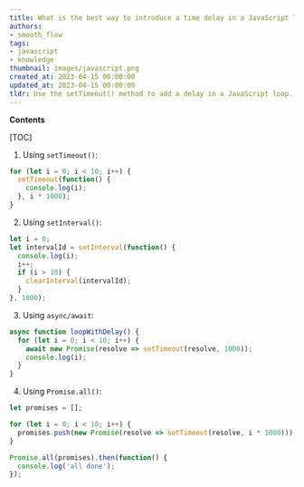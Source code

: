 ```yaml
---
title: What is the best way to introduce a time delay in a JavaScript loop?
authors:
- smooth_flow
tags:
- javascript
- knowledge
thumbnail: images/javascript.png
created_at: 2023-04-15 00:00:00
updated_at: 2023-04-15 00:00:00
tldr: Use the setTimeout() method to add a delay in a JavaScript loop.
---
```


**Contents**

[TOC]

1. Using `setTimeout()`:

```js
for (let i = 0; i < 10; i++) {
  setTimeout(function() {
    console.log(i);
  }, i * 1000);
}
```

2. Using `setInterval()`:

```js
let i = 0;
let intervalId = setInterval(function() {
  console.log(i);
  i++;
  if (i > 10) {
    clearInterval(intervalId);
  }
}, 1000);
```

3. Using `async/await`:

```js
async function loopWithDelay() {
  for (let i = 0; i < 10; i++) {
    await new Promise(resolve => setTimeout(resolve, 1000));
    console.log(i);
  }
}
```

4. Using `Promise.all()`:

```js
let promises = [];

for (let i = 0; i < 10; i++) {
  promises.push(new Promise(resolve => setTimeout(resolve, i * 1000)));
}

Promise.all(promises).then(function() {
  console.log('all done');
});
```
